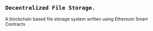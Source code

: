 ## ``` Decentralized File Storage. ```
A blockchain based file storage system written using Ethereum Smart Contracts
